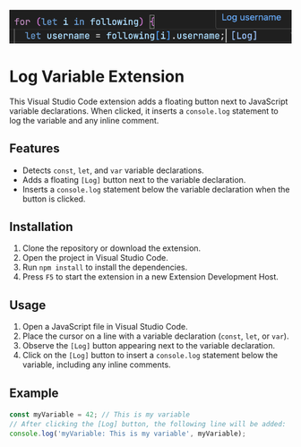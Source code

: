<!-- Add image -->
![Log Variable Extension](ss/ss.png)
# Log Variable Extension

This Visual Studio Code extension adds a floating button next to JavaScript variable declarations. When clicked, it inserts a `console.log` statement to log the variable and any inline comment.

## Features

- Detects `const`, `let`, and `var` variable declarations.
- Adds a floating `[Log]` button next to the variable declaration.
- Inserts a `console.log` statement below the variable declaration when the button is clicked.

## Installation

1. Clone the repository or download the extension.
2. Open the project in Visual Studio Code.
3. Run `npm install` to install the dependencies.
4. Press `F5` to start the extension in a new Extension Development Host.

## Usage

1. Open a JavaScript file in Visual Studio Code.
2. Place the cursor on a line with a variable declaration (`const`, `let`, or `var`).
3. Observe the `[Log]` button appearing next to the variable declaration.
4. Click on the `[Log]` button to insert a `console.log` statement below the variable, including any inline comments.

## Example

```javascript
const myVariable = 42; // This is my variable
// After clicking the [Log] button, the following line will be added:
console.log('myVariable: This is my variable', myVariable);